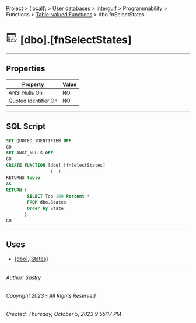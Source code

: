 #### 

[Project](../../../../../../index.md) > [(local)\\](../../../../../index.md) > [User databases](../../../../index.md) > [Intergulf](../../../index.md) > Programmability > Functions > [Table-valued Functions](Table-valued_Functions.md) > dbo.fnSelectStates

# ![Table-valued Functions](../../../../../../Images/Function_Table32.png) [dbo].[fnSelectStates]

---

## <a name="#properties"></a>Properties

| Property | Value |
|---|---|
| ANSI Nulls On | NO |
| Quoted Identifier On | NO |


---

## <a name="#sqlscript"></a>SQL Script

```sql
SET QUOTED_IDENTIFIER OFF
GO
SET ANSI_NULLS OFF
GO
CREATE FUNCTION [dbo].[fnSelectStates]
                 (  )
RETURNS table
AS
RETURN (
        SELECT Top 100 Percent *
        FROM dbo.States
        Order by State
       )
GO

```


---

## <a name="#uses"></a>Uses

* [[dbo].[States]](../../../Tables/dbo_States.md)


---

###### Author:  Sastry

###### Copyright 2023 - All Rights Reserved

###### Created: Thursday, October 5, 2023 9:55:17 PM

